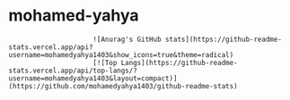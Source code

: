 # mohamed-yahya
                         ![Anurag's GitHub stats](https://github-readme-stats.vercel.app/api?username=mohamedyahya1403&show_icons=true&theme=radical)
                         [![Top Langs](https://github-readme-stats.vercel.app/api/top-langs/?username=mohamedyahya1403&layout=compact)](https://github.com/mohamedyahya1403/github-readme-stats)
